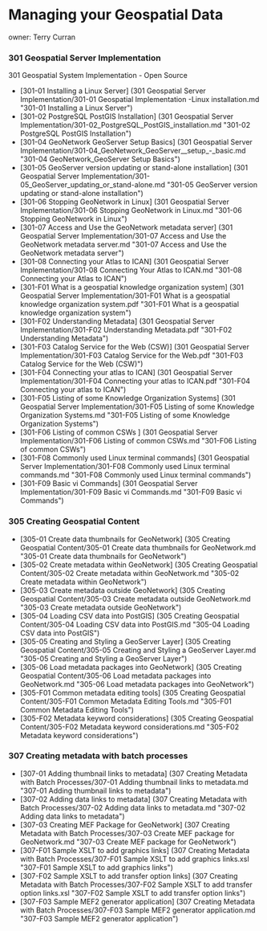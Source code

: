 Managing your Geospatial Data
===
owner: Terry Curran

### 301 Geospatial Server Implementation
301 Geospatial System Implementation - Open Source
- [301-01 Installing a Linux Server] (301 Geospatial Server Implementation/301-01 Geospatial Implementation -Linux installation.md "301-01 Installing a Linux Server")
- [301-02 PostgreSQL PostGIS Installation] (301 Geospatial Server Implementation/301-02_PostgreSQL_PostGIS_installation.md "301-02 PostgreSQL PostGIS Installation")
- [301-04 GeoNetwork GeoServer Setup Basics] (301 Geospatial Server Implementation/301-04_GeoNetwork_GeoServer__setup_-_basic.md  "301-04 GeoNetwork_GeoServer Setup Basics")
- [301-05 GeoServer version updating or stand-alone installation] (301 Geospatial Server Implementation/301-05_GeoServer_updating_or_stand-alone.md "301-05 GeoServer version updating or stand-alone installation")
- [301-06 Stopping GeoNetwork in Linux] (301 Geospatial Server Implementation/301-06 Stopping GeoNetwork in Linux.md "301-06 Stopping GeoNetwork in Linux")
- [301-07 Access and Use the GeoNetwork metadata server] (301 Geospatial Server Implementation/301-07 Access and Use the GeoNetwork metadata server.md "301-07 Access and Use the GeoNetwork metadata server")
- [301-08 Connecting your Atlas to ICAN] (301 Geospatial Server Implementation/301-08 Connecting Your Atlas to ICAN.md "301-08 Connecting your Atlas to ICAN")
- [301-F01 What is a geospatial knowledge organization system] (301 Geospatial Server Implementation/301-F01 What is a geospatial knowledge organization system.pdf "301-F01 What is a geospatial knowledge organization system")
- [301-F02 Understanding Metadata] (301 Geospatial Server Implementation/301-F02 Understanding Metadata.pdf "301-F02 Understanding Metadata")
- [301-F03 Catalog Service for the Web (CSW)] (301 Geospatial Server Implementation/301-F03 Catalog Service for the Web.pdf "301-F03 Catalog Service for the Web (CSW)")
- [301-F04 Connecting your atlas to ICAN] (301 Geospatial Server Implementation/301-F04 Connecting your atlas to ICAN.pdf "301-F04 Connecting your atlas to ICAN")
- [301-F05 Listing of some Knowledge Organization Systems]  (301 Geospatial Server Implementation/301-F05 Listing of some Knowledge Organization Systems.md "301-F05 Listing of some Knowledge Organization Systems")
- [301-F06 Listing of common CSWs ] (301 Geospatial Server Implementation/301-F06 Listing of common CSWs.md "301-F06 Listing of common CSWs")
- [301-F08 Commonly used Linux terminal commands] (301 Geospatial Server Implementation/301-F08 Commonly used Linux terminal commands.md "301-F08 Commonly used Linux terminal commands")
- [301-F09 Basic vi Commands] (301 Geospatial Server Implementation/301-F09 Basic vi Commands.md "301-F09 Basic vi Commands")

### 305 Creating Geospatial Content
- [305-01 Create data thumbnails for GeoNetwork] (305 Creating Geospatial Content/305-01 Create data thumbnails for GeoNetwork.md "305-01 Create data thumbnails for GeoNetwork")
- [305-02 Create metadata within GeoNetwork] (305 Creating Geospatial Content/305-02 Create metadata within GeoNetwork.md "305-02 Create metadata within GeoNetwork")
- [305-03 Create metadata outside GeoNetwork] (305 Creating Geospatial Content/305-03 Create metadata outside GeoNetwork.md "305-03 Create metadata outside GeoNetwork")
- [305-04 Loading CSV data into PostGIS] (305 Creating Geospatial Content/305-04 Loading CSV data into PostGIS.md "305-04 Loading CSV data into PostGIS")
- [305-05 Creating and Styling a GeoServer Layer] (305 Creating Geospatial Content/305-05 Creating and Styling a GeoServer Layer.md "305-05 Creating and Styling a GeoServer Layer")
- [305-06 Load metadata packages into GeoNetwork] (305 Creating Geospatial Content/305-06 Load metadata packages into GeoNetwork.md "305-06 Load metadata packages into GeoNetwork")
- [305-F01 Common metadata editing tools] (305 Creating Geospatial Content/305-F01 Common Metadata Editing Tools.md "305-F01 Common Metadata Editing Tools")
- [305-F02 Metadata keyword considerations] (305 Creating Geospatial Content/305-F02 Metadata keyword considerations.md "305-F02 Metadata keyword considerations")

### 307 Creating metadata with batch processes
- [307-01 Adding thumbnail links to metadata] (307 Creating Metadata with Batch Processes/307-01 Adding thumbnail links to metadata.md "307-01 Adding thumbnail links to metadata")
- [307-02 Adding data links to metadata] (307 Creating Metadata with Batch Processes/307-02 Adding data links to metadata.md "307-02 Adding data links to metadata")
- [307-03 Creating MEF Package for GeoNetwork] (307 Creating Metadata with Batch Processes/307-03 Create MEF package for GeoNetwork.md "307-03 Create MEF package for GeoNetwork")
- [307-F01 Sample XSLT to add graphics links] (307 Creating Metadata with Batch Processes/307-F01 Sample XSLT to add graphics links.xsl "307-F01 Sample XSLT to add graphics links")
- [307-F02 Sample XSLT to add transfer option links] (307 Creating Metadata with Batch Processes/307-F02 Sample XSLT to add transfer option links.xsl "307-F02 Sample XSLT to add transfer option links")
- [307-F03 Sample MEF2 generator application] (307 Creating Metadata with Batch Processes/307-F03 Sample MEF2 generator application.md "307-F03 Sample MEF2 generator application")
